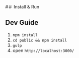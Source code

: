 #＃   Install & Run

Dev Guide
---------

1. `npm install`
2. `cd public && npm install`
3. `gulp`
4.  open `http://localhost:3000/`

